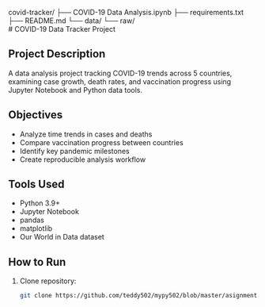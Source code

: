 covid-tracker/
├── COVID-19 Data Analysis.ipynb
├── requirements.txt
├── README.md
└── data/
    └── raw/  
    # COVID-19 Data Tracker Project

## Project Description
A data analysis project tracking COVID-19 trends across 5 countries, examining case growth, death rates, and vaccination progress using Jupyter Notebook and Python data tools.

## Objectives
- Analyze time trends in cases and deaths
- Compare vaccination progress between countries
- Identify key pandemic milestones
- Create reproducible analysis workflow

## Tools Used
- Python 3.9+
- Jupyter Notebook
- pandas
- matplotlib
- Our World in Data dataset

## How to Run
1. Clone repository:
   ```bash
   git clone https://github.com/teddy502/mypy502/blob/master/asignment.py

